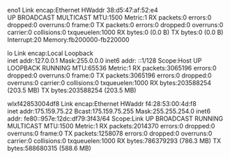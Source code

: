 eno1      Link encap:Ethernet  HWaddr 38:d5:47:af:52:e4  
          UP BROADCAST MULTICAST  MTU:1500  Metric:1
          RX packets:0 errors:0 dropped:0 overruns:0 frame:0
          TX packets:0 errors:0 dropped:0 overruns:0 carrier:0
          collisions:0 txqueuelen:1000 
          RX bytes:0 (0.0 B)  TX bytes:0 (0.0 B)
          Interrupt:20 Memory:fb200000-fb220000 

lo        Link encap:Local Loopback  
          inet addr:127.0.0.1  Mask:255.0.0.0
          inet6 addr: ::1/128 Scope:Host
          UP LOOPBACK RUNNING  MTU:65536  Metric:1
          RX packets:3065196 errors:0 dropped:0 overruns:0 frame:0
          TX packets:3065196 errors:0 dropped:0 overruns:0 carrier:0
          collisions:0 txqueuelen:1000 
          RX bytes:203588254 (203.5 MB)  TX bytes:203588254 (203.5 MB)

wlxf42853004df8 Link encap:Ethernet  HWaddr f4:28:53:00:4d:f8  
          inet addr:175.159.75.22  Bcast:175.159.75.255  Mask:255.255.254.0
          inet6 addr: fe80::957e:12dc:df79:3f43/64 Scope:Link
          UP BROADCAST RUNNING MULTICAST  MTU:1500  Metric:1
          RX packets:2014370 errors:0 dropped:0 overruns:0 frame:0
          TX packets:1258078 errors:0 dropped:0 overruns:0 carrier:0
          collisions:0 txqueuelen:1000 
          RX bytes:786379293 (786.3 MB)  TX bytes:588680315 (588.6 MB)

